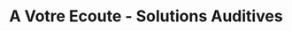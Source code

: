---
title: "A Votre Ecoute - Solutions Auditives"
url: /pontault-combault/a-votre-ecoute-solutions-auditives/
shop: les appareils auditifs
---